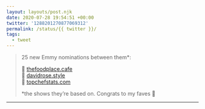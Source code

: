 ```yaml
---
layout: layouts/post.njk
date: 2020-07-28 19:54:51 +00:00
twitter: '1288201270877069312'
permalink: /status/{{ twitter }}/
tags: 
  - tweet
---
```


> 25 new Emmy nominations between them*:
> 
> 🍤 [thefoodplace.cafe](https://thefoodplace.cafe)  
> 👕 [davidrose.style](https://davidrose.style)  
> 🔪 [topchefstats.com](https://topchefstats.com)
> 
> &#42;the shows they’re based on. Congrats to my faves 🎉

---
